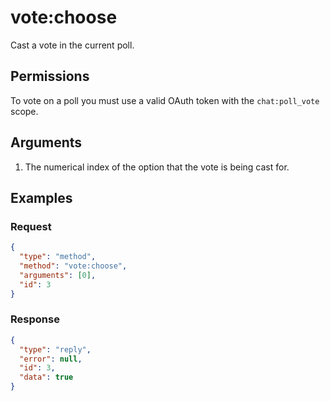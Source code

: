 # vote:choose

Cast a vote in the current poll.

## Permissions

To vote on a poll you must use a valid OAuth token with the `chat:poll_vote` scope.

## Arguments

1. The numerical index of the option that the vote is being cast for.

## Examples

### Request

```json
{
  "type": "method",
  "method": "vote:choose",
  "arguments": [0],
  "id": 3
}
```

### Response

```json
{
  "type": "reply",
  "error": null,
  "id": 3,
  "data": true
}
```
